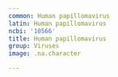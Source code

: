 ```yaml
---
common: Human papillomavirus
latin: Human papillomavirus
ncbi: '10566'
title: Human papillomavirus
group: Viruses
image: .na.character

---
```

